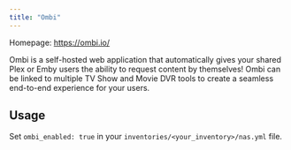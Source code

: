 ```yaml
---
title: "Ombi"
---
```


Homepage: <https://ombi.io/>

Ombi is a self-hosted web application that automatically gives your shared Plex or Emby users the ability to request content by themselves! Ombi can be linked to multiple TV Show and Movie DVR tools to create a seamless end-to-end experience for your users.

## Usage

Set `ombi_enabled: true` in your `inventories/<your_inventory>/nas.yml` file.
